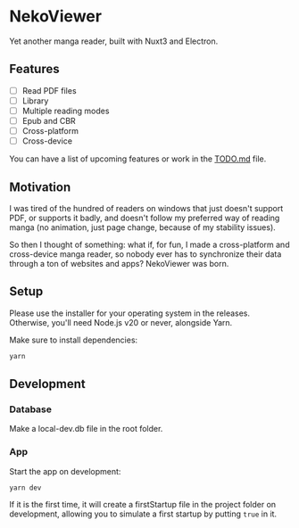 # NekoViewer

Yet another manga reader, built with Nuxt3 and Electron.

## Features

- [ ] Read PDF files
- [ ] Library 
- [ ] Multiple reading modes
- [ ] Epub and CBR
- [ ] Cross-platform
- [ ] Cross-device

You can have a list of upcoming features or work in the [TODO.md](TODO.md) file.

## Motivation

I was tired of the hundred of readers on windows that just doesn't support PDF, or supports it badly, and doesn't follow my preferred way of reading manga (no animation, just page change, because of my stability issues).

So then I thought of something: what if, for fun, I made a cross-platform and cross-device manga reader, so nobody ever has to synchronize their data through a ton of websites and apps? NekoViewer was born.

## Setup

Please use the installer for your operating system in the releases.
Otherwise, you'll need Node.js v20 or never, alongside Yarn.

Make sure to install dependencies:

```bash
yarn
```

## Development

### Database

Make a local-dev.db file in the root folder.

### App

Start the app on development:

```bash
yarn dev
```

If it is the first time, it will create a firstStartup file in the project folder on development, allowing you to simulate a first startup by putting `true` in it. 